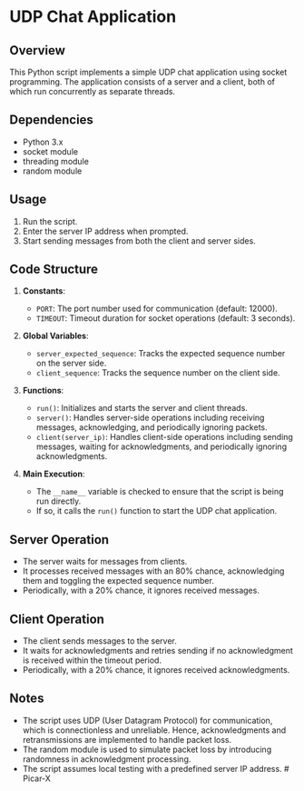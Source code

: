 # UDP Chat Application

## Overview
This Python script implements a simple UDP chat application using socket programming. The application consists of a server and a client, both of which run concurrently as separate threads.

## Dependencies
- Python 3.x
- socket module
- threading module
- random module

## Usage
1. Run the script.
2. Enter the server IP address when prompted.
3. Start sending messages from both the client and server sides.

## Code Structure
1. **Constants**:
   - `PORT`: The port number used for communication (default: 12000).
   - `TIMEOUT`: Timeout duration for socket operations (default: 3 seconds).

2. **Global Variables**:
   - `server_expected_sequence`: Tracks the expected sequence number on the server side.
   - `client_sequence`: Tracks the sequence number on the client side.

3. **Functions**:
   - `run()`: Initializes and starts the server and client threads.
   - `server()`: Handles server-side operations including receiving messages, acknowledging, and periodically ignoring packets.
   - `client(server_ip)`: Handles client-side operations including sending messages, waiting for acknowledgments, and periodically ignoring acknowledgments.

4. **Main Execution**:
   - The `__name__` variable is checked to ensure that the script is being run directly.
   - If so, it calls the `run()` function to start the UDP chat application.

## Server Operation
- The server waits for messages from clients.
- It processes received messages with an 80% chance, acknowledging them and toggling the expected sequence number.
- Periodically, with a 20% chance, it ignores received messages.

## Client Operation
- The client sends messages to the server.
- It waits for acknowledgments and retries sending if no acknowledgment is received within the timeout period.
- Periodically, with a 20% chance, it ignores received acknowledgments.

## Notes
- The script uses UDP (User Datagram Protocol) for communication, which is connectionless and unreliable. Hence, acknowledgments and retransmissions are implemented to handle packet loss.
- The random module is used to simulate packet loss by introducing randomness in acknowledgment processing.
- The script assumes local testing with a predefined server IP address.
#   P i c a r - X  
 